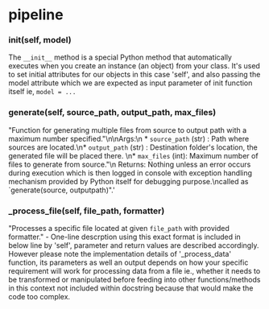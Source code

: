 # pipeline

### __init__(self, model)

The `__init__` method is a special Python method that automatically executes when you create an instance (an object) from your class. It's used to set initial attributes for our objects in this case 'self', and also passing the model attribute which we are expected as input parameter of init function itself ie, `model = ...`

### generate(self, source_path, output_path, max_files)

"Function for generating multiple files from source to output path with a maximum number specified."\n\nArgs:\n   * `source_path` (str) : Path where sources are located.\n* `output_path` (str) : Destination folder's location, the generated file will be placed there. \n*  `max_files`  (int): Maximum number of files to generate from source."\n
Returns: Nothing unless an error occurs during execution which is then logged in console with exception handling mechanism provided by Python itself for debugging purpose.\ncalled as `generate(source, outputpath)".'

### _process_file(self, file_path, formatter)

"Processes a specific file located at given `file_path` with provided formatter." - One-line descrption using this exact format is included in below line by 'self', parameter and return values are described accordingly. However please note the implementation details of '_process_data' function, its parameters as well an output depends on how your specific requirement will work for processing data from a file ie., whether it needs to be transformed or manipulated before feeding into other functions/methods in this context not included within docstring because that would make the code too complex.

